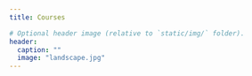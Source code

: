 ```yaml
---
title: Courses

# Optional header image (relative to `static/img/` folder).
header:
  caption: ""
  image: "landscape.jpg"
---
```


